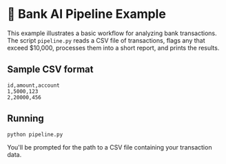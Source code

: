 ---
---

# 🏦 Bank AI Pipeline Example

This example illustrates a basic workflow for analyzing bank transactions. The script `pipeline.py` reads a CSV file of transactions, flags any that exceed $10,000, processes them into a short report, and prints the results.

## Sample CSV format
```
id,amount,account
1,5000,123
2,20000,456
```

## Running
```bash
python pipeline.py
```
You'll be prompted for the path to a CSV file containing your transaction data.
